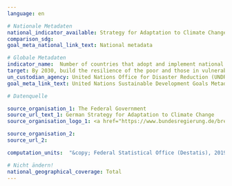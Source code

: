 ```yaml
---
language: en

# Nationale Metadaten
national_indicator_available: Strategy for Adaptation to Climate Change
comparison_sdg:
goal_meta_national_link_text: National metadata

# Globale Metadaten
indicator_name:  Number of countries that adopt and implement national disaster risk reduction strategies in line with the Sendai Framework for Disaster Risk Reduction 2015-2030
target: By 2030, build the resilience of the poor and those in vulnerable situations and reduce their exposure and vulnerability to climate-related extreme events and other economic, social and environmental shocks and disasters
un_custodian_agency: United Nations Office for Disaster Reduction (UNDRR)
goal_meta_link_text: United Nations Sustainable Development Goals Metadata

# Datenquelle

source_organisation_1: The Federal Government
source_url_text_1: German Strategy for Adaptation to Climate Change
source_organisation_logo_1: <a href="https://www.bundesregierung.de/breg-de"><img src="https://g205sdgs.github.io/sdg-indicators/public/LogosEn/bundesregierung.png" alt="Logo Bundesregierung" /></a>

source_organisation_2:
source_url_2:

computation_units:  "&copy; Federal Statistical Office (Destatis), 2019"

# Nicht ändern!
national_geographical_coverage: Total
---
```

